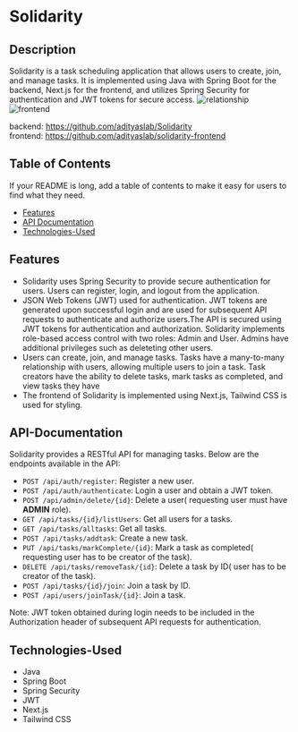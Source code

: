# Solidarity

## Description

Solidarity is a task scheduling application that allows users to create, join, and manage tasks. It is implemented using Java with Spring Boot for the backend, Next.js for the frontend, and utilizes Spring Security for authentication and JWT tokens for secure access.
![relationship](https://user-images.githubusercontent.com/71747119/234400343-ae0bd278-fd59-4ada-9b90-dc4044b586db.png)
![frontend](https://user-images.githubusercontent.com/71747119/234400369-d342866f-8f18-4c4f-b684-f23194038899.png)

backend: https://github.com/adityaslab/Solidarity
<br>
frontend: https://github.com/adityaslab/solidarity-frontend

## Table of Contents

If your README is long, add a table of contents to make it easy for users to find what they need.

- [Features](#Features)
- [API Documentation](#API-Documentation)
- [Technologies-Used](#Technologies-Used)

## Features

- Solidarity uses Spring Security to provide secure authentication for users. Users can register, login, and logout from the application.
- JSON Web Tokens (JWT) used for authentication. JWT tokens are generated upon successful login and are used for subsequent API requests to authenticate and authorize users.The API is secured using JWT tokens for authentication and authorization. Solidarity implements role-based access control with two roles: Admin and User. Admins have additional privileges such as deleteting other users.
- Users can create, join, and manage tasks. Tasks have a many-to-many relationship with users, allowing multiple users to join a task. Task creators have the ability to delete tasks, mark tasks as completed, and view tasks they have
- The frontend of Solidarity is implemented using Next.js, Tailwind CSS is used for styling.

## API-Documentation

Solidarity provides a RESTful API for managing tasks. Below are the endpoints available in the API:

- `POST /api/auth/register`: Register a new user.
- `POST /api/auth/authenticate`: Login a user and obtain a JWT token.
- `POST /api/admin/delete/{id}`: Delete a user( requesting user must have **ADMIN** role).
- `GET /api/tasks/{id}/listUsers`: Get all users for a tasks.
- `GET /api/tasks/alltasks`: Get all tasks.
- `POST /api/tasks/addtask`: Create a new task.
- `PUT /api/tasks/markComplete/{id}`: Mark a task as completed( requesting user has to be creator of the task).
- `DELETE /api/tasks/removeTask/{id}`: Delete a task by ID( user has to be creator of the task).
- `POST /api/tasks/{id}/join`: Join a task by ID.
- `POST /api/users/joinTask/{id}`: Join a task.

Note: JWT token obtained during login needs to be included in the Authorization header of subsequent API requests for authentication.

## Technologies-Used

- Java
- Spring Boot
- Spring Security
- JWT
- Next.js
- Tailwind CSS
